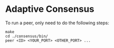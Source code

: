 # Adaptive Consensus

To run a peer, only need to do the following steps:

    make
    cd ./consensus/bin/
    peer <ID> <YOUR_PORT> <OTHER_PORT> ...


